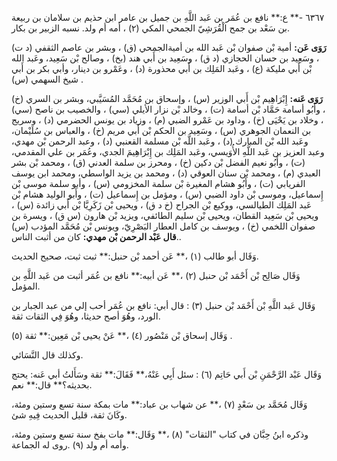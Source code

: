 ٦٣٦٧ -** ع:** نافع بن عُمَر بن عَبد اللَّهِ بن جميل بن عامر ابن حذيم بن سلامان بن ربيعة بن سَعْد بن جمح الْقُرَشِيّ الجمحي المكي (٢) ، أمه أم ولد. نسبه الزبير بن بكار.

**رَوَى عَن:** أمية بْن صفوان بْن عَبد الله بن أميةالجمحي (ق) ، وبشر بن عاصم الثقفي (د ت) ، وسَعِيد بن حسان الحجازي (د ق) ، وسَعِيد بن أَبي هند (بخ) ، وصالح بْن سَعِيد، وعَبد الله بْن أَبي مليكة (ع) ، وعَبد المَلِك بن أَبي محذورة (د) ، وعَمْرو بن دينار، وأبي بكر بن أَبي شيخ السهمي (س) .

**رَوَى عَنه:** إِبْرَاهِيم بْن أَبي الوزير (س) ، وإسحاق بن مُحَمَّد المُسَيَّبي، وبشر بن السري (خ) ، وأَبُو أسامة حَمَّاد بْن أسامة (ت) ، وخالد بْن نزار الأيلي (سي) ، والخصيب بن ناصح (سي) ، وخلاد بن يَحْيَى (خ) ، وداود بن عَمْرو الضبي (م) ، وزياد بن يونس الحضرمي (د) ، وسريج بن النعمان الجوهري (س) ، وسَعِيد بن الحكم بْن أَبي مريم (خ) ، والعباس بن سُلَيْمان، وعَبد الله بْن المبارك (د) ، وعَبد اللَّه بْن مسلمة القعنبي (د) ، وعبد الرحمن بْن مهدي، وعبد العزيز بن عَبد اللَّهِ الأُوَيسي، وعَبد المَلِك بن إِبْرَاهِيمَ الجدي، وعُمَر بن علي المقدمي، (ت) ، وأَبُو نعيم الفضل بْن دكين (خ) ، ومحرز بن سلمة العدني (ق) ، ومحمد بْن بشر العبدي (م) ، ومحمد بْن سنان العوقي (د) ، ومحمد بن يزيد الواسطي، ومحمد ابن يوسف الفريابي (ت) ، وأَبُو هشام المغيرة بْن سلمة المخزومي (س) ، وأبو سلمة موسى بْن إِسماعيل، وموسى بْن داود الضبي (س) ، ومؤمل بن إِسماعيل (ت) ، وأَبو الوليد هشام بْن عَبد المَلِك الطيالسي، ووكيع بْن الجراح (خ د ق) ، ويحيى بْن زَكَرِيَّا بْن أَبي زائدة (س) ، ويحيى بْن سَعِيد القطان، ويحيى بْن سليم الطائفي، ويزيد بْن هارون (س ق) ، ويسرة بن صفوان اللخمي (خ) ، ويوسف بن كامل العطار البَصْرِيّ، ويونس بْن مُحَمَّد المؤدب (س) .**قال عَبْد الرحمن بْن مهدي:** كان من أثبت الناس.

وَقَال أبو طالب (١) ،** عَن أحمد بْن حنبل:** ثبت ثبت، صحيح الحديث.

وَقَال صَالِح بْن أَحْمَد بْن حنبل (٢) ،** عَن أبيه:** نافع بن عُمَر أثبت من عَبد اللَّهِ بن المؤمل.

وَقَال عَبد اللَّهِ بْن أَحْمَد بْن حنبل (٣) : قال أبي: نافع بن عُمَر أحب إلي من عبد الجبار بن الورد، وهُوَ أصح حديثا، وهُوَ فِي الثقات ثقة.

وَقَال إسحاق بْن مَنْصُور (٤) ،** عَنْ يحيى بْن مَعِين:** ثقة (٥) .

وكذلك قال النَّسَائي.

وَقَال عَبْد الرَّحْمَنِ بْن أَبي حَاتِم (٦) : سئل أَبِي عَنْهُ،** فَقَالَ:** ثقة وسَأَلتُ أبي عَنه: يحتج بحديثه؟** قال:** نعم.

وَقَال مُحَمَّد بن سَعْدٍ (٧) ،** عن شهاب بن عباد:** مات بمكة سنة تسع وستين ومئة، وكَانَ ثقة، قليل الحديث فِيهِ شئ.

وذكره ابنُ حِبَّان في كتاب "الثقات" (٨) ،** وَقَال:** مات بفخ سنة تسع وستين ومئة، وأمه أم ولد (٩) .روى له الجماعة.